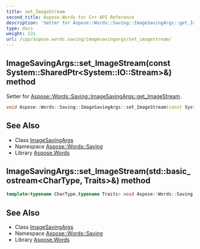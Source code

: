 ```yaml
---
title: set_ImageStream
second_title: Aspose.Words for C++ API Reference
description: 'Setter for Aspose::Words::Saving::ImageSavingArgs::get_ImageStream.'
type: docs
weight: 131
url: /cpp/aspose.words.saving/imagesavingargs/set_imagestream/
---
```

## ImageSavingArgs::set_ImageStream(const System::SharedPtr\<System::IO::Stream\>\&) method


Setter for [Aspose::Words::Saving::ImageSavingArgs::get_ImageStream](../get_imagestream/).

```cpp
void Aspose::Words::Saving::ImageSavingArgs::set_ImageStream(const System::SharedPtr<System::IO::Stream> &value)
```

## See Also

* Class [ImageSavingArgs](../)
* Namespace [Aspose::Words::Saving](../../)
* Library [Aspose.Words](../../../)
## ImageSavingArgs::set_ImageStream(std::basic_ostream\<CharType, Traits\>\&) method




```cpp
template<typename CharType,typename Traits> void Aspose::Words::Saving::ImageSavingArgs::set_ImageStream(std::basic_ostream<CharType, Traits> &value)
```

## See Also

* Class [ImageSavingArgs](../)
* Namespace [Aspose::Words::Saving](../../)
* Library [Aspose.Words](../../../)
